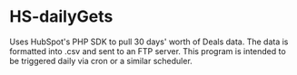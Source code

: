 # HS-dailyGets
Uses HubSpot's PHP SDK to pull 30 days' worth of Deals data. The data is formatted into .csv and sent to an FTP server. This program is intended to be triggered daily via cron or a similar scheduler.